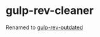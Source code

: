 gulp-rev-cleaner
================

Renamed to [gulp-rev-outdated](https://github.com/shonny-ua/gulp-rev-outdated)
